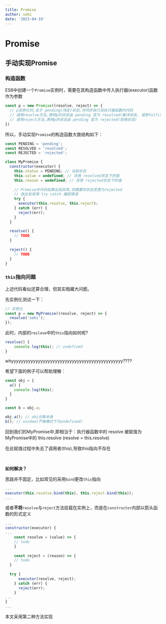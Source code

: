 ```yaml
---
title: Promise
author: seki
date: '2023-04-19'
---
```




# Promise

## 手动实现Promise

### 构造函数

ES6中创建一个`Promise`实例时，需要在其构造函数中传入执行器(executor)函数作为参数

```js
const p = new Promise((resolve, reject) => {
  // p实例化时,处于 pending(待定)状态,并同步执行该执行器函数内代码
  // 调用resolve方法,表明p的状态由 pending 变为 resolved(解决状态, 或称fulfilled兑现状态)
  // 调用reject方法,表明p的状态由 pending 变为 rejected(拒绝状态)
})
```

所以，手动实现`Promise`的构造函数大致结构如下：

```js
const PENDING = 'pending';
const RESOLVED = 'resolved';
const REJECTED = 'rejected';

class MyPromise {
  constructor(executor) {
    this.status = PENDING; // 当前状态
    this.value = undefined; // 存放 resolved状态下的值
    this.reason = undefined; // 存放 rejected状态下的值
    
    // Promise中代码如果出现异常,则需要将状态变更为rejected
    // 故此处采用 try catch 捕捉错误
    try {
      executor(this.resolve, this.reject);
    } catch (err) {
      reject(err);
    }
  }
  
  resolve() {
    // TODO
  }
  
  reject() {
    // TODO
  }
}
```



### `this`指向问题

上述代码看似还算合理，但其实暗藏大问题。

先实例化测试一下：

```js
// 实例化
const p = new MyPromise((resolve, reject) => {
  resolve('seki');
});
```

此时，内部的`reslove`中的`this`指向如何呢?

```js
resolve() {
	console.log(this); // undefined
}
```

whyyyyyyyyyyyyyyyyyyyyyyyyyyyyyyyyyyyyyyyyyyyyyy????

希望下面的例子可以帮助理解：

```js
const obj = {
  a() {
    console.log(this);
  }
}

const b = obj.a;

obj.a(); // obj对象本身
b(); // window(严格模式下为undefined)
```

回到我们的MyPromise中,即相当于：执行器函数中的 resolve 被赋值为 MyPromise中的 this.resolve (resolve = this.resolve)

在此赋值过程中失去了调用者(this),导致this指向不存在

<br/>

**如何解决？**

思路并不固定，比如常见的采用`bind`更改`this`指向

```js
...
executor(this.resolve.bind(this), this.reject.bind(this));
...
```

或者**不将**`resolve`与`reject`方法挂载在实例上，而是在`constructor`内部以箭头函数的形式定义

```js
...
constructor(executor) {
...
	const resolve = (value) => {
  	// todo
	}
  
	const reject = (reason) => {
    // todo
  }
  
  try {
      executor(resolve, reject);
    } catch (err) {
      reject(err);
    }
...
}
...
```

本文采用第二种方法实现

